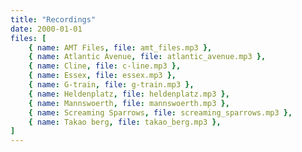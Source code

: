 ```yaml
---
title: "Recordings"
date: 2000-01-01
files: [
    { name: AMT Files, file: amt_files.mp3 },
    { name: Atlantic Avenue, file: atlantic_avenue.mp3 },
    { name: Cline, file: c-line.mp3 },
    { name: Essex, file: essex.mp3 },
    { name: G-train, file: g-train.mp3 },
    { name: Heldenplatz, file: heldenplatz.mp3 },
    { name: Mannswoerth, file: mannswoerth.mp3 },
    { name: Screaming Sparrows, file: screaming_sparrows.mp3 },
    { name: Takao berg, file: takao_berg.mp3 },
]
---
```


